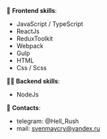 :memo: **Frontend skills**:
- JavaScript / TypeScript
- ReactJs
- ReduxToolkit
- Webpack
- Gulp
- HTML
- Css / Scss

👨‍💻 **Backend skills**: 
- NodeJs

:book: **Contacts**: 
- telegram: @Hell_Rush
- mail: svenmaycry@yandex.ru
